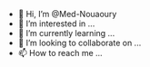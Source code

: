 - 👋 Hi, I’m @Med-Nouaoury
- 👀 I’m interested in ...
- 🌱 I’m currently learning ...
- 💞️ I’m looking to collaborate on ...
- 📫 How to reach me ...

<!---
Med-Nouaoury/Med-Nouaoury is a ✨ special ✨ repository because its `README.md` (this file) appears on your GitHub profile.
You can click the Preview link to take a look at your changes.
--->
